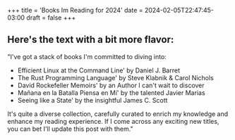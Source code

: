 +++
title = 'Books Im Reading for 2024'
date = 2024-02-05T22:47:45-03:00
draft = false
+++


## Here's the text with a bit more flavor:

"I've got a stack of books I'm committed to diving into:

- Efficient Linux at the Command Line' by Daniel J. Barret
- The Rust Programming Language' by Steve Klabnik & Carol Nichols
- David Rockefeller Memoirs' by an Author I can't wait to discover
- Mañana en la Batalla Piensa en Mí' by the talented Javier Marias
- Seeing like a State' by the insightful James C. Scott

It's quite a diverse collection, carefully curated to enrich my knowledge and enhance my reading experience. If I come across any exciting new titles, you can bet I'll update this post with them."

